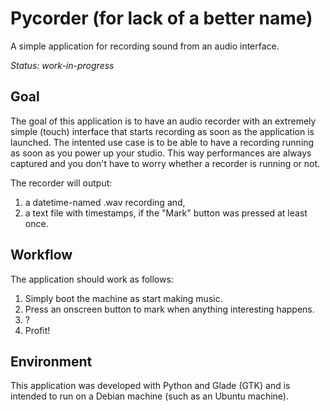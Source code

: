 # Pycorder (for lack of a better name)
A simple application for recording sound from an audio interface.

*Status: work-in-progress*

## Goal
The goal of this application is to have an audio recorder with an extremely simple (touch) interface that starts recording as soon as the application 
is launched. The intented use case is to be able to have a recording running as soon as you power up your studio. This way performances are always captured 
and you don't have to worry whether a recorder is running or not.

The recorder will output:
1. a datetime-named .wav recording and, 
2. a text file with timestamps, if the "Mark" button was pressed at least once.

## Workflow
The application should work as follows:
1. Simply boot the machine as start making music. 
2. Press an onscreen button to mark when anything interesting happens.
3. ?
4. Profit!

## Environment
This application was developed with Python and Glade (GTK) and is intended to run on a Debian machine (such as an Ubuntu machine).
